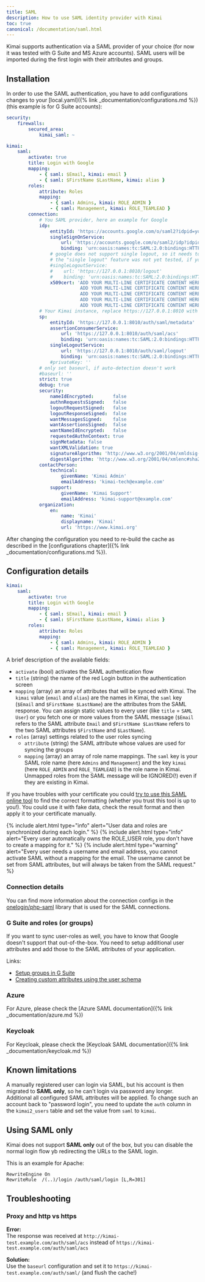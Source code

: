 ```yaml
---
title: SAML
description: How to use SAML identity provider with Kimai
toc: true
canonical: /documentation/saml.html
---
```


Kimai supports authentication via a SAML provider of your choice (for now it was tested with G Suite and MS Azure accounts). 
SAML users will be imported during the first login with their attributes and groups. 

## Installation

In order to use the SAML authentication, you have to add configurations changes to your 
[local.yaml]({% link _documentation/configurations.md %}) (this example is for G Suite accounts):

```yaml
security:
    firewalls:
        secured_area:
            kimai_saml: ~

kimai:
    saml:
        activate: true
        title: Login with Google
        mapping:
            - { saml: $Email, kimai: email }
            - { saml: $FirstName $LastName, kimai: alias }
        roles:
            attribute: Roles
            mapping:
                - { saml: Admins, kimai: ROLE_ADMIN }
                - { saml: Management, kimai: ROLE_TEAMLEAD }
        connection:
            # You SAML provider, here an example for Google
            idp:
                entityId: 'https://accounts.google.com/o/saml2?idpid=your-google-id'
                singleSignOnService:
                    url: 'https://accounts.google.com/o/saml2/idp?idpid=your-google-id'
                    binding: 'urn:oasis:names:tc:SAML:2.0:bindings:HTTP-Redirect'
                # google does not support single logout, so it needs to be commented
                # the "single logout" feature was not yet tested, if you want to help, please let me know!
                #singleLogoutService:
                #    url: 'https://127.0.0.1:8010/logout'
                #    binding: 'urn:oasis:names:tc:SAML:2.0:bindings:HTTP-Redirect'
                x509cert: 'ADD YOUR MULTI-LINE CERTIFICATE CONTENT HERE
                           ADD YOUR MULTI-LINE CERTIFICATE CONTENT HERE
                           ADD YOUR MULTI-LINE CERTIFICATE CONTENT HERE
                           ADD YOUR MULTI-LINE CERTIFICATE CONTENT HERE
                           ADD YOUR MULTI-LINE CERTIFICATE CONTENT HERE'
            # Your Kimai instance, replace https://127.0.0.1:8010 with your base URL
            sp:
                entityId: 'https://127.0.0.1:8010/auth/saml/metadata'
                assertionConsumerService:
                    url: 'https://127.0.0.1:8010/auth/saml/acs'
                    binding: 'urn:oasis:names:tc:SAML:2.0:bindings:HTTP-POST'
                singleLogoutService:
                    url: 'https://127.0.0.1:8010/auth/saml/logout'
                    binding: 'urn:oasis:names:tc:SAML:2.0:bindings:HTTP-Redirect'
                #privateKey: ''
            # only set baseurl, if auto-detection doesn't work
            #baseurl: ''
            strict: true
            debug: true
            security:
                nameIdEncrypted:       false
                authnRequestsSigned:   false
                logoutRequestSigned:   false
                logoutResponseSigned:  false
                wantMessagesSigned:    false
                wantAssertionsSigned:  false
                wantNameIdEncrypted:   false
                requestedAuthnContext: true
                signMetadata: false
                wantXMLValidation: true
                signatureAlgorithm: 'http://www.w3.org/2001/04/xmldsig-more#rsa-sha256'
                digestAlgorithm: 'http://www.w3.org/2001/04/xmlenc#sha256'
            contactPerson:
                technical:
                    givenName: 'Kimai Admin'
                    emailAddress: 'kimai-tech@example.com'
                support:
                    givenName: 'Kimai Support'
                    emailAddress: 'kimai-support@example.com'
            organization:
                en:
                    name: 'Kimai'
                    displayname: 'Kimai'
                    url: 'https://www.kimai.org'
```  

After changing the configuration you need to re-build the cache as described in the [configurations chapter]({% link _documentation/configurations.md %}). 

## Configuration details

```yaml
kimai:
    saml:
        activate: true
        title: Login with Google
        mapping:
            - { saml: $Email, kimai: email }
            - { saml: $FirstName $LastName, kimai: alias }
        roles:
            attribute: Roles
            mapping:
                - { saml: Admins, kimai: ROLE_ADMIN }
                - { saml: Management, kimai: ROLE_TEAMLEAD }
```

A brief description of the available fields:
- `activate` (bool) activates the SAML authentication flow 
- `title` (string) the name of the red Login button in the authentication screen
- `mapping` (array) an array of attributes that will be synced with Kimai. The `kimai` value (`email` and `alias`) are the names in Kimai, the `saml` key (`$Email` and `$FirstName $LastName`) are the attributes from the SAML response. You can assign static values to every user (like `title` = `SAML User`) or you fetch one or more values from the SAML message (`$Email` refers to the SAML attribute `Email` and `$FirstName $LastName` refers to the two SAML attributes `$FirstName` and `$LastName`).
- `roles` (array) settings related to the user roles syncing
  - `attribute` (string) the SAML attribute whose values are used for syncing the groups
  - `mapping` (array) an array of role name mappings. The `saml` key is your SAML role name (here `Admins` and `Management`) and the key `kimai` (here `ROLE_ADMIN` and `ROLE_TEAMLEAD`) is the role name in Kimai. Unmapped roles from the SAML message will be IGNORED(!) even if they are existing in Kimai.  

If you have troubles with your certificate you could [try to use this SAML online tool](https://www.samltool.com/format_x509cert.php) to find the correct formatting (whether you trust this tool is up to you!). You could use it with fake data, check the result format and then apply it to your certificate manually.

{% include alert.html type="info" alert="User data and roles are synchronized during each login." %}
{% include alert.html type="info" alert="Every user automatically owns the ROLE_USER role, you don't have to create a mapping for it." %}
{% include alert.html type="warning" alert="Every user needs a username and email address, you cannot activate SAML without a mapping for the email. The username cannot be set from SAML attributes, but will always be taken from the SAML request." %}

### Connection details

You can find more information about the connection configs in the [onelogin/php-saml](https://github.com/onelogin/php-saml#how-it-works) library that is used for the SAML connections.

### G Suite and roles (or groups)

If you want to sync user-roles as well, you have to know that Google doesn't support that out-of-the-box. 
You need to setup additional user attributes and add those to the SAML attributes of your application.

Links:
- [Setup groups in G Suite](https://www.dynatrace.com/support/help/how-to-use-dynatrace/user-management-and-sso/manage-users-and-groups-with-saml/saml-gsuite/#preparing-group-mapping)
- [Creating custom attributes using the user schema](https://support.google.com/cloudidentity/answer/6327792?hl=en&ref_topic=7558947)

### Azure

For Azure, please check the [Azure SAML documentation]({% link _documentation/azure.md %})

### Keycloak

For Keycloak, please check the [Keycloak SAML documentation]({% link _documentation/keycloak.md %})

## Known limitations

A manually registered user can login via SAML, but his account is then migrated to **SAML only**, 
so he can't login via password any longer. 
Additional all configured SAML attributes will be applied. 
To change such an account back to "password login", you need to update the `auth` column in the `kimai2_users` table and set the value from `saml` to `kimai`.

## Using SAML only

Kimai does not support **SAML only** out of the box, but you can disable the normal login flow yb redirecting the URLs to the SAML login.

This is an example for Apache: 

```
RewriteEngine On
RewriteRule  /(..)/login /auth/saml/login [L,R=301]
```

## Troubleshooting

### Proxy and http vs https

**Error:**  
The response was received at `http://kimai-test.example.com/auth/saml/acs` instead of `https://kimai-test.example.com/auth/saml/acs`

**Solution:**  
Use the `baseurl` configuration and set it to `https://kimai-test.example.com/auth/saml/` (and flush the cache!)

